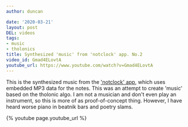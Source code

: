 ```yaml
---
author: duncan

date: '2020-03-21'
layout: post
DEL: videos
tags:
- music
- tholonics
title: Synthesized 'music' from 'notclock' app. No.2
video_id: Gmad4ELovtA
youtube_url: https://www.youtube.com/watch?v=Gmad4ELovtA
---
```


This is the synthesized music from the ['notclock' app](/gallery/notclock.html), which uses embedded MP3 data for the notes.  This was an attempt to create 'music' based on the tholonic algo.  I am not a musician and don't even play an instrument, so this is more of as proof-of-concept thing.  However, I have heard worse piano in beatnik bars and poetry slams.

<!--more-->

{% youtube page.youtube_url %}